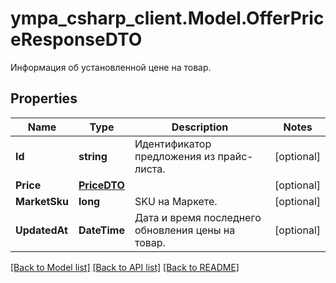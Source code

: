# ympa_csharp_client.Model.OfferPriceResponseDTO
Информация об установленной цене на товар.

## Properties

Name | Type | Description | Notes
------------ | ------------- | ------------- | -------------
**Id** | **string** | Идентификатор предложения из прайс-листа. | [optional] 
**Price** | [**PriceDTO**](PriceDTO.md) |  | [optional] 
**MarketSku** | **long** | SKU на Маркете. | [optional] 
**UpdatedAt** | **DateTime** | Дата и время последнего обновления цены на товар. | [optional] 

[[Back to Model list]](../README.md#documentation-for-models) [[Back to API list]](../README.md#documentation-for-api-endpoints) [[Back to README]](../README.md)

